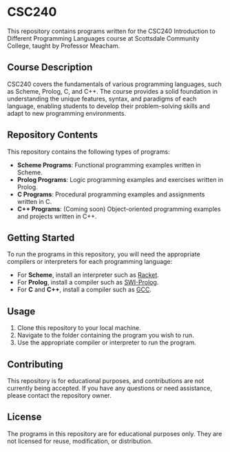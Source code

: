 # CSC240

This repository contains programs written for the CSC240 Introduction to Different Programming Languages course at Scottsdale Community College, taught by Professor Meacham.

## Course Description <a name="course-description"></a>

CSC240 covers the fundamentals of various programming languages, such as Scheme, Prolog, C, and C++. The course provides a solid foundation in understanding the unique features, syntax, and paradigms of each language, enabling students to develop their problem-solving skills and adapt to new programming environments.

## Repository Contents <a name="repository-contents"></a>

This repository contains the following types of programs:

- **Scheme Programs**: Functional programming examples written in Scheme.
- **Prolog Programs**: Logic programming examples and exercises written in Prolog.
- **C Programs**: Procedural programming examples and assignments written in C.
- **C++ Programs**: (Coming soon) Object-oriented programming examples and projects written in C++.

## Getting Started <a name="getting-started"></a>

To run the programs in this repository, you will need the appropriate compilers or interpreters for each programming language:

- For **Scheme**, install an interpreter such as [Racket](https://racket-lang.org/).
- For **Prolog**, install a compiler such as [SWI-Prolog](https://www.swi-prolog.org/).
- For **C** and **C++**, install a compiler such as [GCC](https://gcc.gnu.org/).

## Usage <a name="usage"></a>

1. Clone this repository to your local machine.
2. Navigate to the folder containing the program you wish to run.
3. Use the appropriate compiler or interpreter to run the program.

## Contributing <a name="contributing"></a>

This repository is for educational purposes, and contributions are not currently being accepted. If you have any questions or need assistance, please contact the repository owner.

## License <a name="license"></a>

The programs in this repository are for educational purposes only. They are not licensed for reuse, modification, or distribution.
